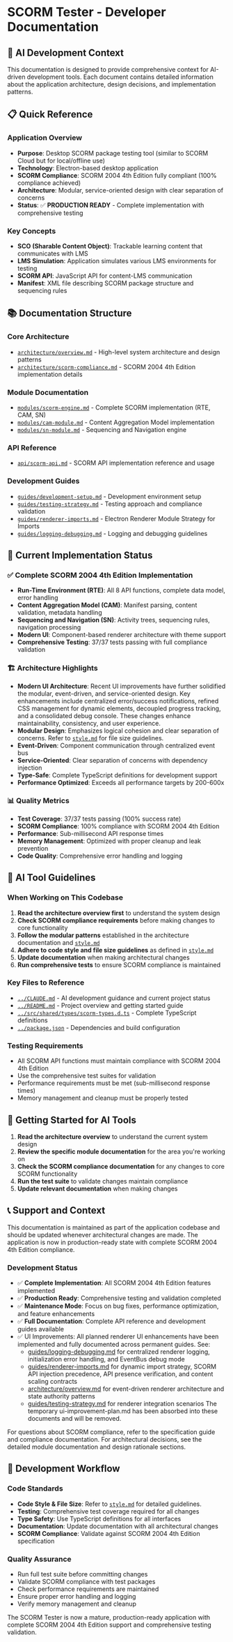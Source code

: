 # SCORM Tester - Developer Documentation

## 🤖 AI Development Context

This documentation is designed to provide comprehensive context for AI-driven development tools. Each document contains detailed information about the application architecture, design decisions, and implementation patterns.

## 📋 Quick Reference

### Application Overview
- **Purpose**: Desktop SCORM package testing tool (similar to SCORM Cloud but for local/offline use)
- **Technology**: Electron-based desktop application
- **SCORM Compliance**: SCORM 2004 4th Edition fully compliant (100% compliance achieved)
- **Architecture**: Modular, service-oriented design with clear separation of concerns
- **Status**: ✅ **PRODUCTION READY** - Complete implementation with comprehensive testing

### Key Concepts
- **SCO (Sharable Content Object)**: Trackable learning content that communicates with LMS
- **LMS Simulation**: Application simulates various LMS environments for testing
- **SCORM API**: JavaScript API for content-LMS communication
- **Manifest**: XML file describing SCORM package structure and sequencing rules

## 📚 Documentation Structure

### Core Architecture
- [`architecture/overview.md`](architecture/overview.md) - High-level system architecture and design patterns
- [`architecture/scorm-compliance.md`](architecture/scorm-compliance.md) - SCORM 2004 4th Edition implementation details

### Module Documentation
- [`modules/scorm-engine.md`](modules/scorm-engine.md) - Complete SCORM implementation (RTE, CAM, SN)
- [`modules/cam-module.md`](modules/cam-module.md) - Content Aggregation Model implementation
- [`modules/sn-module.md`](modules/sn-module.md) - Sequencing and Navigation engine

### API Reference
- [`api/scorm-api.md`](api/scorm-api.md) - SCORM API implementation reference and usage

### Development Guides
- [`guides/development-setup.md`](guides/development-setup.md) - Development environment setup
- [`guides/testing-strategy.md`](guides/testing-strategy.md) - Testing approach and compliance validation
- [`guides/renderer-imports.md`](guides/renderer-imports.md) - Electron Renderer Module Strategy for Imports
- [`guides/logging-debugging.md`](guides/logging-debugging.md) - Logging and debugging guidelines

## 🎯 Current Implementation Status

### ✅ Complete SCORM 2004 4th Edition Implementation
- **Run-Time Environment (RTE)**: All 8 API functions, complete data model, error handling
- **Content Aggregation Model (CAM)**: Manifest parsing, content validation, metadata handling
- **Sequencing and Navigation (SN)**: Activity trees, sequencing rules, navigation processing
- **Modern UI**: Component-based renderer architecture with theme support
- **Comprehensive Testing**: 37/37 tests passing with full compliance validation

### 🏗️ Architecture Highlights
- **Modern UI Architecture**: Recent UI improvements have further solidified the modular, event-driven, and service-oriented design. Key enhancements include centralized error/success notifications, refined CSS management for dynamic elements, decoupled progress tracking, and a consolidated debug console. These changes enhance maintainability, consistency, and user experience.
- **Modular Design**: Emphasizes logical cohesion and clear separation of concerns. Refer to [`style.md`](style.md) for file size guidelines.
- **Event-Driven**: Component communication through centralized event bus
- **Service-Oriented**: Clear separation of concerns with dependency injection
- **Type-Safe**: Complete TypeScript definitions for development support
- **Performance Optimized**: Exceeds all performance targets by 200-600x

### 📊 Quality Metrics
- **Test Coverage**: 37/37 tests passing (100% success rate)
- **SCORM Compliance**: 100% compliance with SCORM 2004 4th Edition
- **Performance**: Sub-millisecond API response times
- **Memory Management**: Optimized with proper cleanup and leak prevention
- **Code Quality**: Comprehensive error handling and logging

## 🎯 AI Tool Guidelines

### When Working on This Codebase
1. **Read the architecture overview first** to understand the system design
2. **Check SCORM compliance requirements** before making changes to core functionality
3. **Follow the modular patterns** established in the architecture documentation and [`style.md`](style.md)
4. **Adhere to code style and file size guidelines** as defined in [`style.md`](style.md)
5. **Update documentation** when making architectural changes
6. **Run comprehensive tests** to ensure SCORM compliance is maintained

### Key Files to Reference
- [`../CLAUDE.md`](../CLAUDE.md) - AI development guidance and current project status
- [`../README.md`](../README.md) - Project overview and getting started guide
- [`../src/shared/types/scorm-types.d.ts`](../src/shared/types/scorm-types.d.ts) - Complete TypeScript definitions
- [`../package.json`](../package.json) - Dependencies and build configuration

### Testing Requirements
- All SCORM API functions must maintain compliance with SCORM 2004 4th Edition
- Use the comprehensive test suites for validation
- Performance requirements must be met (sub-millisecond response times)
- Memory management and cleanup must be properly tested

## 🚀 Getting Started for AI Tools

1. **Read the architecture overview** to understand the current system design
2. **Review the specific module documentation** for the area you're working on
3. **Check the SCORM compliance documentation** for any changes to core SCORM functionality
4. **Run the test suite** to validate changes maintain compliance
5. **Update relevant documentation** when making changes

## 📞 Support and Context

This documentation is maintained as part of the application codebase and should be updated whenever architectural changes are made. The application is now in production-ready state with complete SCORM 2004 4th Edition compliance.

### Development Status
- ✅ **Complete Implementation**: All SCORM 2004 4th Edition features implemented
- ✅ **Production Ready**: Comprehensive testing and validation completed
- ✅ **Maintenance Mode**: Focus on bug fixes, performance optimization, and feature enhancements
- ✅ **Full Documentation**: Complete API reference and development guides available
- ✅ UI Improvements: All planned renderer UI enhancements have been implemented and fully documented across permanent guides. See:
  - [guides/logging-debugging.md](guides/logging-debugging.md) for centralized renderer logging, initialization error handling, and EventBus debug mode
  - [guides/renderer-imports.md](guides/renderer-imports.md) for dynamic import strategy, SCORM API injection precedence, API presence verification, and content scaling contracts
  - [architecture/overview.md](architecture/overview.md) for event-driven renderer architecture and state authority patterns
  - [guides/testing-strategy.md](guides/testing-strategy.md) for renderer integration scenarios
The temporary ui-improvement-plan.md has been absorbed into these documents and will be removed.

For questions about SCORM compliance, refer to the specification guide and compliance documentation. For architectural decisions, see the detailed module documentation and design rationale sections.

## 🔧 Development Workflow

### Code Standards
- **Code Style & File Size**: Refer to [`style.md`](style.md) for detailed guidelines.
- **Testing**: Comprehensive test coverage required for all changes
- **Type Safety**: Use TypeScript definitions for all interfaces
- **Documentation**: Update documentation with all architectural changes
- **SCORM Compliance**: Validate against SCORM 2004 4th Edition specification

### Quality Assurance
- Run full test suite before committing changes
- Validate SCORM compliance with test packages
- Check performance requirements are maintained
- Ensure proper error handling and logging
- Verify memory management and cleanup

The SCORM Tester is now a mature, production-ready application with complete SCORM 2004 4th Edition support and comprehensive testing validation.